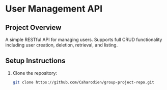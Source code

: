 # User Management API

## Project Overview
A simple RESTful API for managing users. Supports full CRUD functionality including user creation, deletion, retrieval, and listing.

## Setup Instructions
1. Clone the repository:
   ```bash
   git clone https://github.com/Caharodien/group-project-repo.git
